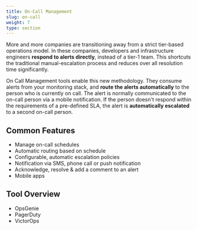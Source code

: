 ```yaml
---
title: On-Call Management
slug: on-call
weight: 7
type: section
---
```


More and more companies are transitioning away from a strict tier-based operations model. In these companies, developers and infrastructure engineers **respond to alerts directly**, instead of a tier-1 team. This shortcuts the traditional manual-escalation process and reduces over all resolution time significantly.

On Call Management tools enable this new methodology. They consume alerts from your monitoring stack, and **route the alerts automatically** to the person who is currently on call. The alert is normally communicated to the on-call person via a mobile notification. If the person doesn't respond within the requirements of a pre-defined SLA, the alert is **automatically escalated** to a second on-call person.

## Common Features

* Manage on-call schedules
* Automatic routing based on schedule
* Configurable, automatic escalation policies
* Notification via SMS, phone call or push notification
* Acknowledge, resolve & add a comment to an alert
* Mobile apps

## Tool Overview

* OpsGenie
* PagerDuty
* VictorOps
